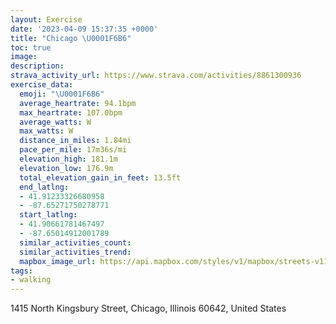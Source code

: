 ```yaml
---
layout: Exercise
date: '2023-04-09 15:37:35 +0000'
title: "Chicago \U0001F6B6"
toc: true
image:
description:
strava_activity_url: https://www.strava.com/activities/8861300936
exercise_data:
  emoji: "\U0001F6B6"
  average_heartrate: 94.1bpm
  max_heartrate: 107.0bpm
  average_watts: W
  max_watts: W
  distance_in_miles: 1.84mi
  pace_per_mile: 17m36s/mi
  elevation_high: 181.1m
  elevation_low: 176.9m
  total_elevation_gain_in_feet: 13.5ft
  end_latlng:
  - 41.91233326680958
  - -87.65271750278771
  start_latlng:
  - 41.90661781467497
  - -87.65014912001789
  similar_activities_count:
  similar_activities_trend:
  mapbox_image_url: https://api.mapbox.com/styles/v1/mapbox/streets-v11/static/path-5+787af2-1.0(ysw~Fna~uOhA%7D%40NWDS%40m%40GyADcBEyGEMM%40CCKg%40IOUQ%7D%40i%40_%40c%40GAuAFODCAAi%40AcGCUEE_%40PsAJgDnFKVAVF%5Cb%40n%40LTHf%40Bv%40BtFDTPTBNE%7CDBxBBVFLNDxAB%5EBDBHLf%40Kk%40XGLFVALuAjASXI%5CeAz%40%5Dd%40%5D%5CeAn%40IAMKE%40yCvBoB~AMD%5DCeB%40s%40FSADI%3FDQCY%40),pin-s-s+e5b22e(-87.64968,41.90541),pin-s-f+89ae00(-87.65303999999999,41.91093000000001)/auto/800x800?access_token=pk.eyJ1Ijoiam9zaGJlY2ttYW4iLCJhIjoiY205eWR2aDd1MWZ6djJrbXc4a3M0bWZleiJ9.XiG9OWkNcZk2QzjJbxLB4A
tags:
- walking
---
```




1415 North Kingsbury Street, Chicago, Illinois 60642, United States
